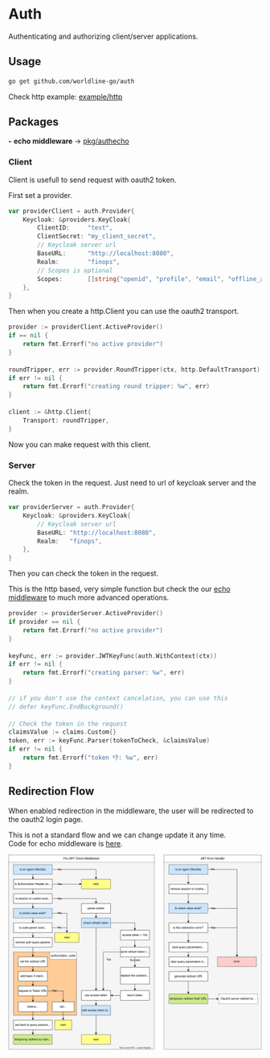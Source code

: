 # Auth

Authenticating and authorizing client/server applications.

## Usage

```sh
go get github.com/worldline-go/auth
```

Check http example: [example/http](example/http)

## Packages

__-__ __echo middleware__ -> [pkg/authecho](pkg/authecho/README.md)

### Client

Client is usefull to send request with oauth2 token.

First set a provider.

```go
var providerClient = auth.Provider{
	Keycloak: &providers.KeyCloak{
		ClientID:     "test",
		ClientSecret: "my_client_secret",
        // Keycloak server url
		BaseURL:      "http://localhost:8080",
		Realm:        "finops",
        // Scopes is optional
		Scopes:       []string{"openid", "profile", "email", "offline_access"},
	},
}
```

Then when you create a http.Client you can use the oauth2 transport.

```go
provider := providerClient.ActiveProvider()
if == nil {
	return fmt.Errorf("no active provider")
}

roundTripper, err := provider.RoundTripper(ctx, http.DefaultTransport)
if err != nil {
	return fmt.Errorf("creating round tripper: %w", err)
}

client := &http.Client{
    Transport: roundTripper,
}
```

Now you can make request with this client.

### Server

Check the token in the request. Just need to url of keycloak server and the realm.

```go
var providerServer = auth.Provider{
	Keycloak: &providers.KeyCloak{
        // Keycloak server url
		BaseURL: "http://localhost:8080",
		Realm:   "finops",
	},
}
```

Then you can check the token in the request.

This is the http based, very simple function but check the our [echo middleware](middlewares/authecho/README.md) to much more advanced operations.

```go
provider := providerServer.ActiveProvider()
if provider == nil {
	return fmt.Errorf("no active provider")
}

keyFunc, err := provider.JWTKeyFunc(auth.WithContext(ctx))
if err != nil {
	return fmt.Errorf("creating parser: %w", err)
}

// if you don't use the context cancelation, you can use this
// defer keyFunc.EndBackground()

// Check the token in the request
claimsValue := claims.Custom{}
token, err := keyFunc.Parser(tokenToCheck, &claimsValue)
if err != nil {
    return fmt.Errorf("token 👎: %w", err)
}
```

## Redirection Flow

When enabled redirection in the middleware, the user will be redirected to the oauth2 login page.

This is not a standard flow and we can change update it any time.  
Code for echo middleware is [here](middlewares/authecho/README.md).

![Redirection Flow](docs/assets/redirection-flow.svg)
